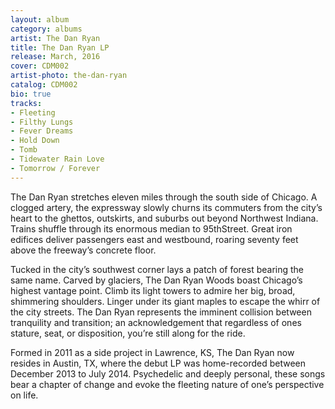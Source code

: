 ```yaml
---
layout: album
category: albums
artist: The Dan Ryan
title: The Dan Ryan LP
release: March, 2016
cover: CDM002
artist-photo: the-dan-ryan
catalog: CDM002
bio: true
tracks:
- Fleeting
- Filthy Lungs
- Fever Dreams
- Hold Down
- Tomb
- Tidewater Rain Love
- Tomorrow / Forever
---
```


The Dan Ryan stretches eleven miles through the south side of Chicago. A clogged artery, the expressway slowly churns its commuters from the city’s heart to the ghettos, outskirts, and suburbs out beyond Northwest Indiana. Trains shuffle through its enormous median to 95thStreet. Great iron edifices deliver passengers east and westbound, roaring seventy feet above the freeway’s concrete floor.

Tucked in the city’s southwest corner lays a patch of forest bearing the same name. Carved by glaciers, The Dan Ryan Woods boast Chicago’s highest vantage point. Climb its light towers to admire her big, broad, shimmering shoulders. Linger under its giant maples to escape the whirr of the city streets. The Dan Ryan represents the imminent collision between tranquility and transition; an acknowledgement that regardless of ones stature, seat, or disposition, you’re still along for the ride.

Formed in 2011 as a side project in Lawrence, KS, The Dan Ryan now resides in Austin, TX, where the debut LP was home-recorded between December 2013 to July 2014. Psychedelic and deeply personal, these songs bear a chapter of change and evoke the fleeting nature of one’s perspective on life.
